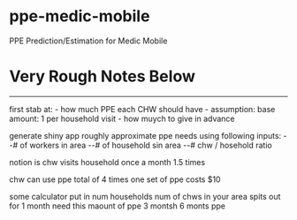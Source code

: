 # ppe-medic-mobile
PPE Prediction/Estimation for Medic Mobile



# Very Rough Notes Below

---
first stab at:
	- how much PPE each CHW should have
	- assumption: base amount: 1 per household visit
	- how muych to give in advance

generate shiny app
roughly approximate ppe needs
using following inputs:
	--# of workers in area
	--# of household sin area
	--# chw / hosehold ratio

notion is chw visits household once a month
1.5 times

chw can use ppe total of 4 times
one set of ppe costs $10 

some calculator
	put in num households
	num of chws in your area
	spits out 
		for 1 month need this maount of ppe
		3 montsh
		6 monts ppe

